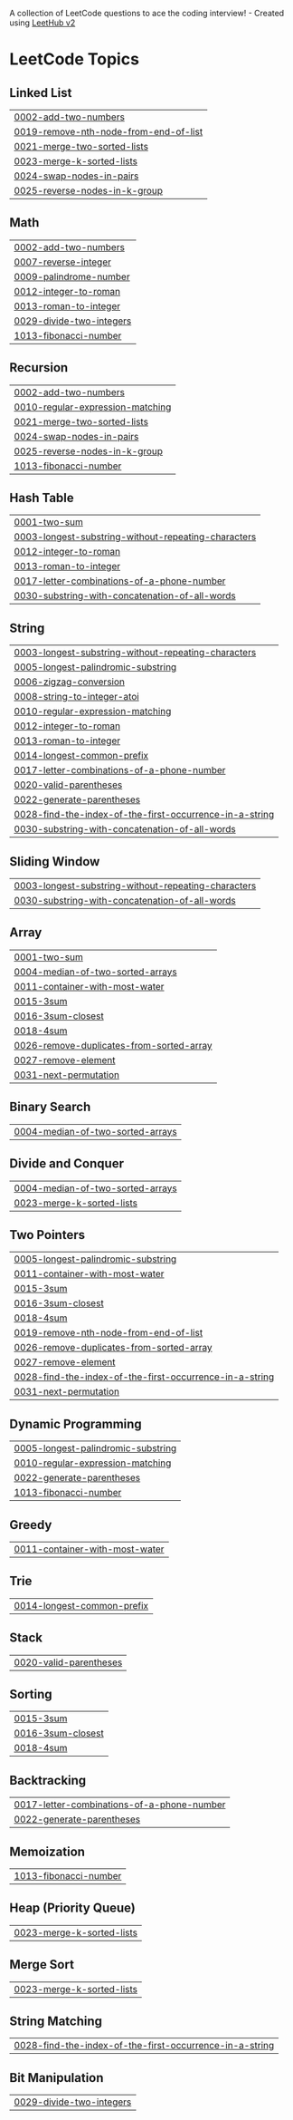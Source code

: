A collection of LeetCode questions to ace the coding interview! - Created using [LeetHub v2](https://github.com/arunbhardwaj/LeetHub-2.0)
<!---LeetCode Topics Start-->
# LeetCode Topics
## Linked List
|  |
| ------- |
| [0002-add-two-numbers](https://github.com/iymw/leetcode/tree/master/0002-add-two-numbers) |
| [0019-remove-nth-node-from-end-of-list](https://github.com/iymw/leetcode/tree/master/0019-remove-nth-node-from-end-of-list) |
| [0021-merge-two-sorted-lists](https://github.com/iymw/leetcode/tree/master/0021-merge-two-sorted-lists) |
| [0023-merge-k-sorted-lists](https://github.com/iymw/leetcode/tree/master/0023-merge-k-sorted-lists) |
| [0024-swap-nodes-in-pairs](https://github.com/iymw/leetcode/tree/master/0024-swap-nodes-in-pairs) |
| [0025-reverse-nodes-in-k-group](https://github.com/iymw/leetcode/tree/master/0025-reverse-nodes-in-k-group) |
## Math
|  |
| ------- |
| [0002-add-two-numbers](https://github.com/iymw/leetcode/tree/master/0002-add-two-numbers) |
| [0007-reverse-integer](https://github.com/iymw/leetcode/tree/master/0007-reverse-integer) |
| [0009-palindrome-number](https://github.com/iymw/leetcode/tree/master/0009-palindrome-number) |
| [0012-integer-to-roman](https://github.com/iymw/leetcode/tree/master/0012-integer-to-roman) |
| [0013-roman-to-integer](https://github.com/iymw/leetcode/tree/master/0013-roman-to-integer) |
| [0029-divide-two-integers](https://github.com/iymw/leetcode/tree/master/0029-divide-two-integers) |
| [1013-fibonacci-number](https://github.com/iymw/leetcode/tree/master/1013-fibonacci-number) |
## Recursion
|  |
| ------- |
| [0002-add-two-numbers](https://github.com/iymw/leetcode/tree/master/0002-add-two-numbers) |
| [0010-regular-expression-matching](https://github.com/iymw/leetcode/tree/master/0010-regular-expression-matching) |
| [0021-merge-two-sorted-lists](https://github.com/iymw/leetcode/tree/master/0021-merge-two-sorted-lists) |
| [0024-swap-nodes-in-pairs](https://github.com/iymw/leetcode/tree/master/0024-swap-nodes-in-pairs) |
| [0025-reverse-nodes-in-k-group](https://github.com/iymw/leetcode/tree/master/0025-reverse-nodes-in-k-group) |
| [1013-fibonacci-number](https://github.com/iymw/leetcode/tree/master/1013-fibonacci-number) |
## Hash Table
|  |
| ------- |
| [0001-two-sum](https://github.com/iymw/leetcode/tree/master/0001-two-sum) |
| [0003-longest-substring-without-repeating-characters](https://github.com/iymw/leetcode/tree/master/0003-longest-substring-without-repeating-characters) |
| [0012-integer-to-roman](https://github.com/iymw/leetcode/tree/master/0012-integer-to-roman) |
| [0013-roman-to-integer](https://github.com/iymw/leetcode/tree/master/0013-roman-to-integer) |
| [0017-letter-combinations-of-a-phone-number](https://github.com/iymw/leetcode/tree/master/0017-letter-combinations-of-a-phone-number) |
| [0030-substring-with-concatenation-of-all-words](https://github.com/iymw/leetcode/tree/master/0030-substring-with-concatenation-of-all-words) |
## String
|  |
| ------- |
| [0003-longest-substring-without-repeating-characters](https://github.com/iymw/leetcode/tree/master/0003-longest-substring-without-repeating-characters) |
| [0005-longest-palindromic-substring](https://github.com/iymw/leetcode/tree/master/0005-longest-palindromic-substring) |
| [0006-zigzag-conversion](https://github.com/iymw/leetcode/tree/master/0006-zigzag-conversion) |
| [0008-string-to-integer-atoi](https://github.com/iymw/leetcode/tree/master/0008-string-to-integer-atoi) |
| [0010-regular-expression-matching](https://github.com/iymw/leetcode/tree/master/0010-regular-expression-matching) |
| [0012-integer-to-roman](https://github.com/iymw/leetcode/tree/master/0012-integer-to-roman) |
| [0013-roman-to-integer](https://github.com/iymw/leetcode/tree/master/0013-roman-to-integer) |
| [0014-longest-common-prefix](https://github.com/iymw/leetcode/tree/master/0014-longest-common-prefix) |
| [0017-letter-combinations-of-a-phone-number](https://github.com/iymw/leetcode/tree/master/0017-letter-combinations-of-a-phone-number) |
| [0020-valid-parentheses](https://github.com/iymw/leetcode/tree/master/0020-valid-parentheses) |
| [0022-generate-parentheses](https://github.com/iymw/leetcode/tree/master/0022-generate-parentheses) |
| [0028-find-the-index-of-the-first-occurrence-in-a-string](https://github.com/iymw/leetcode/tree/master/0028-find-the-index-of-the-first-occurrence-in-a-string) |
| [0030-substring-with-concatenation-of-all-words](https://github.com/iymw/leetcode/tree/master/0030-substring-with-concatenation-of-all-words) |
## Sliding Window
|  |
| ------- |
| [0003-longest-substring-without-repeating-characters](https://github.com/iymw/leetcode/tree/master/0003-longest-substring-without-repeating-characters) |
| [0030-substring-with-concatenation-of-all-words](https://github.com/iymw/leetcode/tree/master/0030-substring-with-concatenation-of-all-words) |
## Array
|  |
| ------- |
| [0001-two-sum](https://github.com/iymw/leetcode/tree/master/0001-two-sum) |
| [0004-median-of-two-sorted-arrays](https://github.com/iymw/leetcode/tree/master/0004-median-of-two-sorted-arrays) |
| [0011-container-with-most-water](https://github.com/iymw/leetcode/tree/master/0011-container-with-most-water) |
| [0015-3sum](https://github.com/iymw/leetcode/tree/master/0015-3sum) |
| [0016-3sum-closest](https://github.com/iymw/leetcode/tree/master/0016-3sum-closest) |
| [0018-4sum](https://github.com/iymw/leetcode/tree/master/0018-4sum) |
| [0026-remove-duplicates-from-sorted-array](https://github.com/iymw/leetcode/tree/master/0026-remove-duplicates-from-sorted-array) |
| [0027-remove-element](https://github.com/iymw/leetcode/tree/master/0027-remove-element) |
| [0031-next-permutation](https://github.com/iymw/leetcode/tree/master/0031-next-permutation) |
## Binary Search
|  |
| ------- |
| [0004-median-of-two-sorted-arrays](https://github.com/iymw/leetcode/tree/master/0004-median-of-two-sorted-arrays) |
## Divide and Conquer
|  |
| ------- |
| [0004-median-of-two-sorted-arrays](https://github.com/iymw/leetcode/tree/master/0004-median-of-two-sorted-arrays) |
| [0023-merge-k-sorted-lists](https://github.com/iymw/leetcode/tree/master/0023-merge-k-sorted-lists) |
## Two Pointers
|  |
| ------- |
| [0005-longest-palindromic-substring](https://github.com/iymw/leetcode/tree/master/0005-longest-palindromic-substring) |
| [0011-container-with-most-water](https://github.com/iymw/leetcode/tree/master/0011-container-with-most-water) |
| [0015-3sum](https://github.com/iymw/leetcode/tree/master/0015-3sum) |
| [0016-3sum-closest](https://github.com/iymw/leetcode/tree/master/0016-3sum-closest) |
| [0018-4sum](https://github.com/iymw/leetcode/tree/master/0018-4sum) |
| [0019-remove-nth-node-from-end-of-list](https://github.com/iymw/leetcode/tree/master/0019-remove-nth-node-from-end-of-list) |
| [0026-remove-duplicates-from-sorted-array](https://github.com/iymw/leetcode/tree/master/0026-remove-duplicates-from-sorted-array) |
| [0027-remove-element](https://github.com/iymw/leetcode/tree/master/0027-remove-element) |
| [0028-find-the-index-of-the-first-occurrence-in-a-string](https://github.com/iymw/leetcode/tree/master/0028-find-the-index-of-the-first-occurrence-in-a-string) |
| [0031-next-permutation](https://github.com/iymw/leetcode/tree/master/0031-next-permutation) |
## Dynamic Programming
|  |
| ------- |
| [0005-longest-palindromic-substring](https://github.com/iymw/leetcode/tree/master/0005-longest-palindromic-substring) |
| [0010-regular-expression-matching](https://github.com/iymw/leetcode/tree/master/0010-regular-expression-matching) |
| [0022-generate-parentheses](https://github.com/iymw/leetcode/tree/master/0022-generate-parentheses) |
| [1013-fibonacci-number](https://github.com/iymw/leetcode/tree/master/1013-fibonacci-number) |
## Greedy
|  |
| ------- |
| [0011-container-with-most-water](https://github.com/iymw/leetcode/tree/master/0011-container-with-most-water) |
## Trie
|  |
| ------- |
| [0014-longest-common-prefix](https://github.com/iymw/leetcode/tree/master/0014-longest-common-prefix) |
## Stack
|  |
| ------- |
| [0020-valid-parentheses](https://github.com/iymw/leetcode/tree/master/0020-valid-parentheses) |
## Sorting
|  |
| ------- |
| [0015-3sum](https://github.com/iymw/leetcode/tree/master/0015-3sum) |
| [0016-3sum-closest](https://github.com/iymw/leetcode/tree/master/0016-3sum-closest) |
| [0018-4sum](https://github.com/iymw/leetcode/tree/master/0018-4sum) |
## Backtracking
|  |
| ------- |
| [0017-letter-combinations-of-a-phone-number](https://github.com/iymw/leetcode/tree/master/0017-letter-combinations-of-a-phone-number) |
| [0022-generate-parentheses](https://github.com/iymw/leetcode/tree/master/0022-generate-parentheses) |
## Memoization
|  |
| ------- |
| [1013-fibonacci-number](https://github.com/iymw/leetcode/tree/master/1013-fibonacci-number) |
## Heap (Priority Queue)
|  |
| ------- |
| [0023-merge-k-sorted-lists](https://github.com/iymw/leetcode/tree/master/0023-merge-k-sorted-lists) |
## Merge Sort
|  |
| ------- |
| [0023-merge-k-sorted-lists](https://github.com/iymw/leetcode/tree/master/0023-merge-k-sorted-lists) |
## String Matching
|  |
| ------- |
| [0028-find-the-index-of-the-first-occurrence-in-a-string](https://github.com/iymw/leetcode/tree/master/0028-find-the-index-of-the-first-occurrence-in-a-string) |
## Bit Manipulation
|  |
| ------- |
| [0029-divide-two-integers](https://github.com/iymw/leetcode/tree/master/0029-divide-two-integers) |
<!---LeetCode Topics End-->